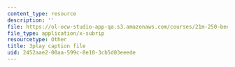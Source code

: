 ```yaml
---
content_type: resource
description: ''
file: https://ol-ocw-studio-app-qa.s3.amazonaws.com/courses/21m-250-beethoven-to-mahler-spring-2014/2452aae200aa599c8e103cb5d03eeede_97Hk_vH2qw0.vtt
file_type: application/x-subrip
resourcetype: Other
title: 3play caption file
uid: 2452aae2-00aa-599c-8e10-3cb5d03eeede
---
```

